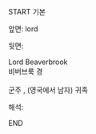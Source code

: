 START
기본

앞면:
lord


뒷면:
<div>Lord Beaverbrook <br></div><div>비버브룩 경</div><div><br></div><div>군주 , (영국에서 남자) 귀족</div>


해석:

END